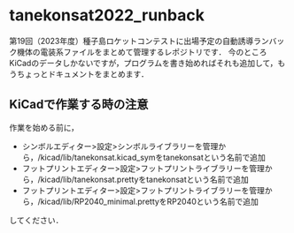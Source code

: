 # tanekonsat2022_runback

第19回（2023年度）種子島ロケットコンテストに出場予定の自動誘導ランバック機体の電装系ファイルをまとめて管理するレポジトリです．
今のところKiCadのデータしかないですが，プログラムを書き始めればそれも追加して，もうちょっとドキュメントをまとめます．

## KiCadで作業する時の注意

作業を始める前に，

- シンボルエディター>設定>シンボルライブラリーを管理から，/kicad/lib/tanekonsat.kicad_symをtanekonsatという名前で追加
- フットプリントエディター>設定>フットプリントライブラリーを管理から，/kicad/lib/tanekonsat.prettyをtanekonsatという名前で追加
- フットプリントエディター>設定>フットプリントライブラリーを管理から，/kicad/lib/RP2040_minimal.prettyをRP2040という名前で追加

してください．
